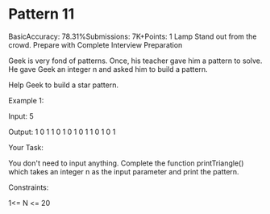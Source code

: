 # Pattern 11
BasicAccuracy: 78.31%Submissions: 7K+Points: 1
Lamp
Stand out from the crowd. Prepare with Complete Interview Preparation  

Geek is very fond of patterns. Once, his teacher gave him a pattern to solve. He gave Geek an integer n and asked him to build a pattern.

Help Geek to build a star pattern.

 

Example 1:

Input: 5

Output:
1 
0 1 
1 0 1
0 1 0 1 
1 0 1 0 1
 

Your Task:

You don't need to input anything. Complete the function printTriangle() which takes  an integer n  as the input parameter and print the pattern.

Constraints:

1<= N <= 20